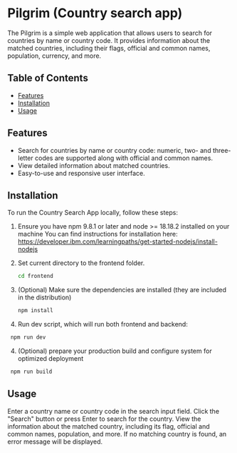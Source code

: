 # Pilgrim (Country search app)

The Pilgrim is a simple web application that allows users to search for countries by name or country code. It provides information about the matched countries, including their flags, official and common names, population, currency, and more.

## Table of Contents
- [Features](#features)
- [Installation](#installation)
- [Usage](#usage)

## Features

- Search for countries by name or country code:
numeric, two- and three-letter codes are supported
along with official and common names.
- View detailed information about matched countries.
- Easy-to-use and responsive user interface.

## Installation

To run the Country Search App locally, follow these steps:

1. Ensure you have npm 9.8.1 or later 
and node >= 18.18.2 installed on your machine
You can find instructions for installation here:
https://developer.ibm.com/learningpaths/get-started-nodejs/install-nodejs

2. Set current directory to the frontend folder. 

   ```bash
   cd frontend

3. (Optional) Make sure the dependencies are installed
   (they are included in the distribution)
     ```bash
   npm install
3. Run dev script, which will run both frontend and backend:

  ```bash
   npm run dev
   ```

4. (Optional) prepare your production build and configure system for optimized deployment
  ```bash
   npm run build
   ```

## Usage
Enter a country name or country code in the search input field.
Click the "Search" button or press Enter to search for the country.
View the information about the matched country, including its flag, official and common names, population, and more.
If no matching country is found, an error message will be displayed.
